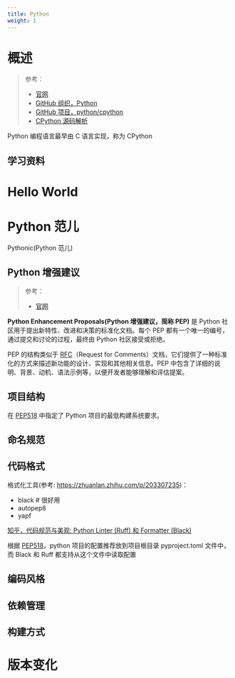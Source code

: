 ```yaml
---
title: Python
weight: 1
---
```


# 概述

> 参考：
>
> - [官网](https://www.python.org/)
> - [GitHub 组织，Python](https://github.com/python)
> - [GitHub 项目，python/cpython](https://github.com/python/cpython)
> - [CPython 源码解析](https://realpython.com/cpython-source-code-guide)

Python 编程语言最早由 C 语言实现，称为 CPython

## 学习资料

# Hello World

# Python 范儿

Pythonic(Python 范儿)

## Python 增强建议

> 参考：
>
> - [官网](https://peps.python.org/)

**Python Enhancement Proposals(Python 增强建议，简称 PEP)** 是 Python 社区用于提出新特性、改进和决策的标准化文档。每个 PEP 都有一个唯一的编号，通过提交和讨论的过程，最终由 Python 社区接受或拒绝。

PEP 的结构类似于 [RFC](/docs/Standard/Internet/RFC.md)（Request for Comments）文档，它们提供了一种标准化的方式来描述新功能的设计、实现和其他相关信息。PEP 中包含了详细的说明、背景、动机、语法示例等，以便开发者能够理解和评估提案。

## 项目结构

在 [PEP518](https://link.zhihu.com/?target=https%3A//peps.python.org/pep-0518/) 中指定了 Python 项目的最低构建系统要求。

## 命名规范

## 代码格式

格式化工具(参考: https://zhuanlan.zhihu.com/p/203307235)：

- black # 很好用
- autopep8
- yapf

[知乎，代码规范与美观: Python Linter (Ruff) 和 Formatter (Black)](https://zhuanlan.zhihu.com/p/624590679)

根据 [PEP518](https://link.zhihu.com/?target=https%3A//peps.python.org/pep-0518/)，python 项目的配置推荐放到项目根目录 pyproject.toml 文件中，而 Black 和 Ruff 都支持从这个文件中读取配置

## 编码风格

## 依赖管理

## 构建方式

# 版本变化
